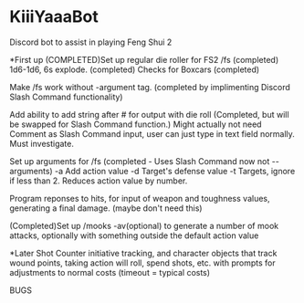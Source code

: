 # KiiiYaaaBot

Discord bot to assist in playing Feng Shui 2

\*First up
(COMPLETED)Set up regular die roller for FS2
/fs (completed)
1d6-1d6, 6s explode. (completed)
Checks for Boxcars (completed)

Make /fs <number> work without -argument tag. (completed by implimenting Discord Slash Command functionality)

Add ability to add string after # for output with die roll (Completed, but will be swapped for Slash Command function.)
Might actually not need Comment as Slash Command input, user can just type in text field normally. Must investigate.

Set up arguments for /fs (completed - Uses Slash Command now not --arguments)
-a <number> Add action value
-d <number> Target's defense value
-t <number> Targets, ignore if less than 2. Reduces action value by number.

Program reponses to hits, for input of weapon and toughness values, generating a final damage. (maybe don't need this)

(Completed)Set up /mooks <amount> -av(optional) to generate a number of mook attacks, optionally with something outside the default action value

\*Later
Shot Counter initiative tracking, and character objects that track wound points, taking action will roll, spend shots, etc. with prompts for adjustments to normal costs (timeout = typical costs)

BUGS
